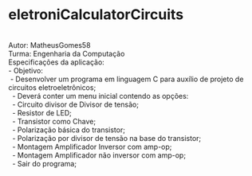 # eletroniCalculatorCircuits

<br>Autor: MatheusGomes58
<br>
Turma: Engenharia da Computação
<br>
Especificações da aplicação:
<br>- Objetivo:
<br>&nbsp;- Desenvolver um programa em linguagem C para auxílio de projeto de circuitos eletroeletrônicos;
<br>&nbsp;&nbsp;- Deverá conter um menu inicial contendo as opções:
<br>&nbsp;&nbsp;- Circuito divisor de Divisor de tensão;
<br>&nbsp;&nbsp;- Resistor de LED;
<br>&nbsp;&nbsp;- Transistor como Chave;
<br>&nbsp;&nbsp;- Polarização básica do transistor;
<br>&nbsp;&nbsp;- Polarização por divisor de tensão na base do transistor;
<br>&nbsp;&nbsp;- Montagem Amplificador Inversor com amp-op;
<br>&nbsp;&nbsp;- Montagem Amplificador não inversor com amp-op;
<br>&nbsp;&nbsp;- Sair do programa;	
